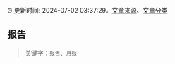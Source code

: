 :alarm_clock: 更新时间: 2024-07-02 03:37:29。[文章来源](/README.md)、[文章分类](/TAGS.md)

## 报告


> 关键字：`报告`、`月报`



